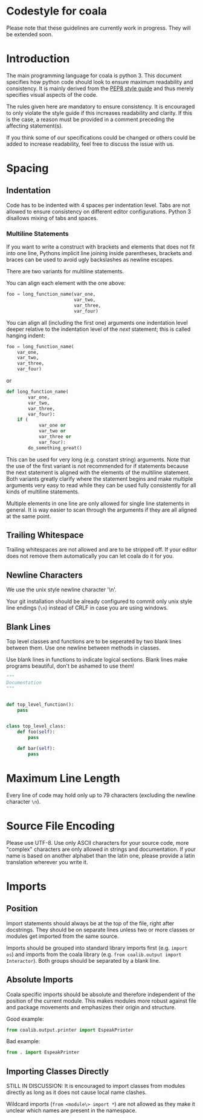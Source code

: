 # Codestyle for coala

Please note that these guidelines are currently work in progress. They will be
extended soon.

# Introduction

The main programming language for coala is python 3. This document specifies
how python code should look to ensure maximum readability and consistency. It
is mainly derived from the
[PEP8 style guide](https://www.python.org/dev/peps/pep-0008/)
and thus merely specifies visual aspects of the code.

The rules given here are mandatory to ensure consistency. It is encouraged
to only violate the style guide if this increases readability and clarity.
If this is the case, a reason must be provided in a comment preceding the
affecting statement(s).

If you think some of our specifications could be changed or others could be
added to increase readability, feel free to discuss the issue with us.

# Spacing

## Indentation

Code has to be indented with 4 spaces per indentation level. Tabs are not
allowed to ensure consistency on different editor configurations. Python 3
disallows mixing of tabs and spaces.

### Multiline Statements

If you want to write a construct with brackets and elements that does not fit
into one line, Pythons implicit line joining inside parentheses, brackets
and braces can be used to avoid ugly backslashes as newline escapes.

There are two variants for multiline statements.

You can align each element with the one above:

```python
foo = long_function_name(var_one,
                         var_two,
                         var_three,
                         var_four)
```

You can align all (including the first one) arguments one
indentation level deeper relative to the indentation level of the _next_
statement; this is called hanging indent:

```python
foo = long_function_name(
    var_one,
    var_two,
    var_three,
    var_four)
```

or

```python
def long_function_name(
        var_one,
        var_two,
        var_three,
        var_four):
    if (
            var_one or
            var_two or
            var_three or
            var_four):
        do_something_great()
```

This can be used for very long (e.g. constant string) arguments. Note that the
use of the first variant is not recommended for if statements because the next
statement is aligned with the elements of the multiline statement. Both
variants greatly clarify where the statement begins and make multiple arguments
very easy to read while they can be used fully consistently for all kinds of
multiline statements.

Multiple elements in one line are only allowed for single line statements in
general. It is way easier to scan through the arguments if they are all
aligned at the same point.

## Trailing Whitespace

Trailing whitespaces are not allowed and are to be stripped off. If your
editor does not remove them automatically you can let coala do it for you.

## Newline Characters

We use the unix style newline character '\n'.

Your git installation should be already configured to commit only unix style
line endings (`\n`) instead of CRLF in case you are using windows.

## Blank Lines

Top level classes and functions are to be seperated by two blank lines between
them. Use one newline between methods in classes.

Use blank lines in functions to indicate logical sections. Blank lines make
programs beautiful, don't be ashamed to use them!

```python
"""
Documentation
"""


def top_level_function():
    pass


class top_level_class:
    def foo(self):
        pass

    def bar(self):
        pass
```

# Maximum Line Length

Every line of code may hold only up to 79 characters (excluding the newline
character `\n`).

# Source File Encoding

Please use UTF-8. Use only ASCII characters for your source code, more
"complex" characters are only allowed in strings and documentation. If your
name is based on another alphabet than the latin one, please provide a latin
translation wherever you write it.

# Imports

## Position

Import statements should always be at the top of the file, right after
docstrings. They should be on separate lines unless two or more
classes or modules get imported from the same source.

Imports should be grouped into standard library imports first (e.g.
`import os`) and imports from the coala library (e.g.
`from coalib.output import Interactor`). Both groups should be separated by a
blank line.

## Absolute Imports

Coala specific imports should be absolute and therefore independent of
the position of the current module. This makes modules more robust against
file and package movements and emphasizes their origin and structure.

Good example:

```python
from coalib.output.printer import EspeakPrinter
```

Bad example:

```python
from . import EspeakPrinter
```

## Importing Classes Directly

STILL IN DISCUSSION: It is encouraged to import classes from modules directly
as long as it does not cause local name clashes.

Wildcard imports (`from <module\> import *`) are not allowed as they make it
unclear which names are present in the namespace.
